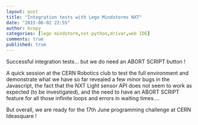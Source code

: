 ```yaml
---
layout: post
title: "Integration tests with Lego Mindstorms NXT"
date: "2015-06-02 22:55"
author: bcopy
categories: [lego mindstorm,nxt-python,drivar,web IDE]
comments: true
published: true
---
```


Successful integration tests... but we do need an ABORT SCRIPT button !

<!--more-->

A quick session at the CERN Robotics club to test the full environment and 
demonstrate what we have so far revealed a few minor bugs in the Javascript, 
the fact that the NXT Light sensor API does not seem to work as expected (to 
be investigated), and the need to have an ABORT SCRIPT feature for all
those infinite loops and errors in waiting times....

But overall, we are ready for the 17th June programming challenge at CERN Ideasquare !



